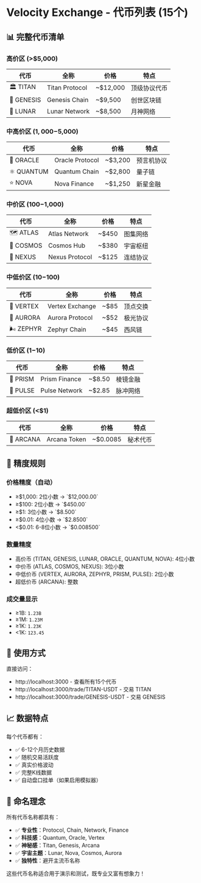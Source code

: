 # Velocity Exchange - 代币列表 (15个)

## 📊 完整代币清单

### 高价区 (>$5,000)
| 代币 | 全称 | 价格 | 特点 |
|------|------|------|------|
| 🏛️ TITAN | Titan Protocol | ~$12,000 | 顶级协议代币 |
| 🌟 GENESIS | Genesis Chain | ~$9,500 | 创世区块链 |
| 🌙 LUNAR | Lunar Network | ~$8,500 | 月神网络 |

### 中高价区 ($1,000-$5,000)
| 代币 | 全称 | 价格 | 特点 |
|------|------|------|------|
| 🔮 ORACLE | Oracle Protocol | ~$3,200 | 预言机协议 |
| ⚛️ QUANTUM | Quantum Chain | ~$2,800 | 量子链 |
| ⭐ NOVA | Nova Finance | ~$1,250 | 新星金融 |

### 中价区 ($100-$1,000)
| 代币 | 全称 | 价格 | 特点 |
|------|------|------|------|
| 🗺️ ATLAS | Atlas Network | ~$450 | 图集网络 |
| 🌌 COSMOS | Cosmos Hub | ~$380 | 宇宙枢纽 |
| 🔗 NEXUS | Nexus Protocol | ~$125 | 连结协议 |

### 中低价区 ($10-$100)
| 代币 | 全称 | 价格 | 特点 |
|------|------|------|------|
| 📐 VERTEX | Vertex Exchange | ~$85 | 顶点交换 |
| 🌅 AURORA | Aurora Protocol | ~$52 | 极光协议 |
| 🌬️ ZEPHYR | Zephyr Chain | ~$45 | 西风链 |

### 低价区 ($1-$10)
| 代币 | 全称 | 价格 | 特点 |
|------|------|------|------|
| 🔷 PRISM | Prism Finance | ~$8.50 | 棱镜金融 |
| 💓 PULSE | Pulse Network | ~$2.85 | 脉冲网络 |

### 超低价区 (<$1)
| 代币 | 全称 | 价格 | 特点 |
|------|------|------|------|
| 🎴 ARCANA | Arcana Token | ~$0.0085 | 秘术代币 |

## 🎯 精度规则

### 价格精度（自动）
- ≥$1,000: 2位小数 → `$12,000.00`
- ≥$100: 2位小数 → `$450.00`
- ≥$1: 3位小数 → `$8.500`
- ≥$0.01: 4位小数 → `$2.8500`
- <$0.01: 6-8位小数 → `$0.008500`

### 数量精度
- 高价币 (TITAN, GENESIS, LUNAR, ORACLE, QUANTUM, NOVA): 4位小数
- 中价币 (ATLAS, COSMOS, NEXUS): 3位小数
- 中低价币 (VERTEX, AURORA, ZEPHYR, PRISM, PULSE): 2位小数
- 超低价币 (ARCANA): 整数

### 成交量显示
- ≥1B: `1.23B`
- ≥1M: `1.23M`
- ≥1K: `1.23K`
- <1K: `123.45`

## 🚀 使用方式

直接访问：
- http://localhost:3000 - 查看所有15个代币
- http://localhost:3000/trade/TITAN-USDT - 交易 TITAN
- http://localhost:3000/trade/GENESIS-USDT - 交易 GENESIS

## 📈 数据特点

每个代币都有：
- ✅ 6-12个月历史数据
- ✅ 随机交易活跃度
- ✅ 真实价格波动
- ✅ 完整K线数据
- ✅ 自动盘口挂单（如果启用模拟器）

## 🎨 命名理念

所有代币名称都具有：
- ✅ **专业性**：Protocol, Chain, Network, Finance
- ✅ **科技感**：Quantum, Oracle, Vertex
- ✅ **神秘感**：Titan, Genesis, Arcana
- ✅ **宇宙主题**：Lunar, Nova, Cosmos, Aurora
- ✅ **独特性**：避开主流币名称

这些代币名称适合用于演示和测试，既专业又富有想象力！


